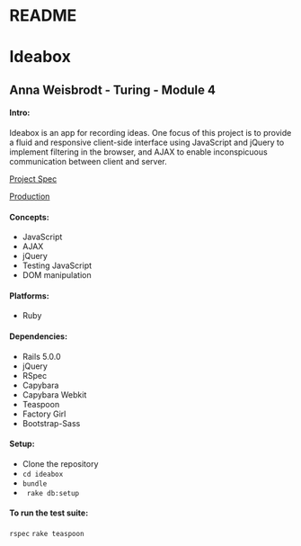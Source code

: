 # README

# Ideabox
## Anna Weisbrodt - Turing - Module 4

#### Intro:
Ideabox is an app for recording ideas. One focus of this project is to provide a fluid and responsive client-side interface using JavaScript and jQuery to implement filtering in the browser, and AJAX to enable inconspicuous communication between client and server.

[Project Spec](https://github.com/turingschool/curriculum/blob/master/source/projects/revenge_of_idea_box.markdown)

[Production](https://pure-inlet-70337.herokuapp.com/)

#### Concepts:

* JavaScript
* AJAX
* jQuery
* Testing JavaScript
* DOM manipulation

#### Platforms:
* Ruby

#### Dependencies:
* Rails 5.0.0
* jQuery
* RSpec
* Capybara
* Capybara Webkit
* Teaspoon
* Factory Girl
* Bootstrap-Sass

#### Setup:
* Clone the repository
* ``` cd ideabox ```  
* ``` bundle ```
* ``` rake db:setup```

#### To run the test suite:

``` rspec ```
``` rake teaspoon ```
